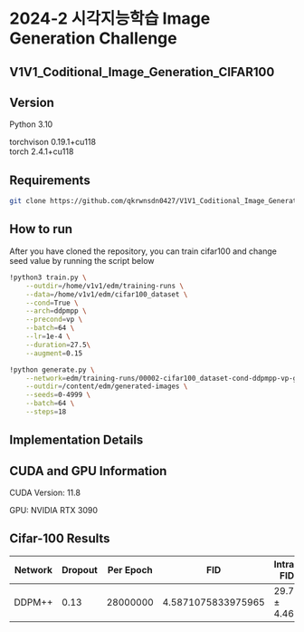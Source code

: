 # 2024-2 시각지능학습 Image Generation Challenge
## V1V1_Coditional_Image_Generation_CIFAR100
## Version

Python 3.10

torchvison 0.19.1+cu118  
torch 2.4.1+cu118  

## Requirements
```bash
git clone https://github.com/qkrwnsdn0427/V1V1_Coditional_Image_Generation_CIFAR100.git
```
## How to run
After you have cloned the repository, you can train cifar100 and change seed value by running the script below 
```bash
!python3 train.py \
    --outdir=/home/v1v1/edm/training-runs \
    --data=/home/v1v1/edm/cifar100_dataset \
    --cond=True \
    --arch=ddpmpp \
    --precond=vp \
    --batch=64 \
    --lr=1e-4 \
    --duration=27.5\
    --augment=0.15
```
```bash
!python generate.py \
    --network=edm/training-runs/00002-cifar100_dataset-cond-ddpmpp-vp-gpus1-batch64-fp32/network-snapshot-027526.pkl \
    --outdir=/content/edm/generated-images \
    --seeds=0-4999 \
    --batch=64 \
    --steps=18
```
## Implementation Details


## CUDA and GPU Information
CUDA Version: 11.8

GPU: NVIDIA RTX 3090

## Cifar-100 Results

| Network         | Dropout |    Per Epoch  |         FID        | Intra-FID | Inception Score |
|-----------------|---------|---------------|--------------------|-------------|-------------|
|  DDPM++         |   0.13  |  28000000     | 4.5871075833975965 | 29.77 ± 4.46 |            |
